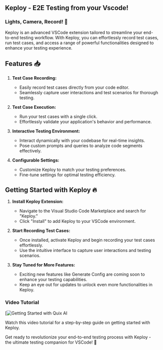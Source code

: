## Keploy - E2E Testing from your Vscode!

### Lights, Camera, Record! 🎥

<!-- <div align=center >
<img width="150px" src="https://github.com/Bhavik-ag/Quix.ai/assets/73033511/316e9e44-b79a-4395-a40e-2ca9df7bfdc4"/>
</div> -->

Keploy is an advanced VSCode extension tailored to streamline your end-to-end testing workflow. With Keploy, you can effortlessly record test cases, run test cases, and access a range of powerful functionalities designed to enhance your testing experience.

## Features 📥

1. **Test Case Recording:**
   - Easily record test cases directly from your code editor.
   - Seamlessly capture user interactions and test scenarios for thorough testing.

2. **Test Case Execution:**
   - Run your test cases with a single click.
   - Effortlessly validate your application's behavior and performance.

3. **Interactive Testing Environment:**
   - Interact dynamically with your codebase for real-time insights.
   - Pose custom prompts and queries to analyze code segments effectively.

4. **Configurable Settings:**
   - Customize Keploy to match your testing preferences.
   - Fine-tune settings for optimal testing efficiency.

## Getting Started with Keploy  🔥

1. **Install Keploy Extension:**
   - Navigate to the Visual Studio Code Marketplace and search for "Keploy."
   - Click "Install" to add Keploy to your VSCode environment.

2. **Start Recording Test Cases:**
   - Once installed, activate Keploy and begin recording your test cases effortlessly.
   - Use the intuitive interface to capture user interactions and testing scenarios.

3. **Stay Tuned for More Features:**

   - Exciting new features like Generate Config are coming soon to enhance your testing capabilities.
   - Keep an eye out for updates to unlock even more functionalities in Keploy.
  
### Video Tutorial

[![Getting Started with Quix AI](https://drive.google.com/file/d/19cTe077Gzy1fRy67TOCV87jyw47X6QyO/view?usp=sharing)


Watch this video tutorial for a step-by-step guide on getting started with Keploy.

Get ready to revolutionize your end-to-end testing process with Keploy - the ultimate testing companion for VSCode! 🎉

